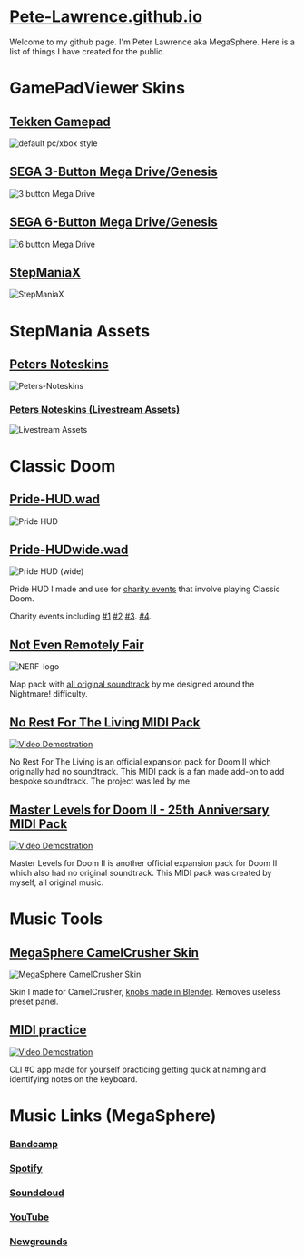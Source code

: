 # [Pete-Lawrence.github.io](https://pete-lawrence.github.io)

Welcome to my github page. I'm Peter Lawrence aka MegaSphere. Here is a list of things I have created for the public.

# GamePadViewer Skins
## [Tekken Gamepad](https://pete-lawrence.github.io/tekken)
![default pc/xbox style](https://pete-lawrence.github.io/tekken/screenshots/gamepad-pc.png)

## [SEGA 3-Button Mega Drive/Genesis](https://pete-lawrence.github.io/3-button)
![3 button Mega Drive](https://pete-lawrence.github.io/3-button/svg/3button.png)

## [SEGA 6-Button Mega Drive/Genesis](https://pete-lawrence.github.io/6-button)
![6 button Mega Drive](https://pete-lawrence.github.io/6-button/svg/6button.png)

## [StepManiaX](https://pete-lawrence.github.io/smx)
![StepManiaX](https://pete-lawrence.github.io/smx/png/SMX_preview.png)

# StepMania Assets
## [Peters Noteskins](https://github.com/Pete-Lawrence/Peters-Noteskins)
![Peters-Noteskins](https://pete-lawrence.github.io/noteskin-renders/CF_CHROME.gif)

### [Peters Noteskins (Livestream Assets)](https://github.com/Pete-Lawrence/Pete-Lawrence.github.io/tree/master/noteskin-renders/Livestream-Assets)
![Livestream Assets](https://pete-lawrence.github.io/noteskin-renders/Livestream-Assets/Still/Still_CF_CHROME.png)

# Classic Doom
## [Pride-HUD.wad](https://github.com/Pete-Lawrence/Pete-Lawrence.github.io/raw/master/doom/Pride-HUD.wad)
![Pride HUD](https://pete-lawrence.github.io/doom/screenshots/Pride-HUD.png)

## [Pride-HUDwide.wad](https://github.com/Pete-Lawrence/Pete-Lawrence.github.io/raw/master/doom/Pride-HUD.wad)
![Pride HUD (wide)](https://pete-lawrence.github.io/doom/screenshots/Pride-HUDwide.png)

Pride HUD I made and use for [charity events](https://www.youtube.com/watch?v=6siOprD21OM) that involve playing Classic Doom.

Charity events including
[#1](https://www.justgiving.com/fundraising/doomcoop)
[#2](https://www.justgiving.com/fundraising/nmspeed)
[#3](https://www.justgiving.com/fundraising/nm100s).
[#4](https://youtu.be/ii5U3VFUBtU).

## [Not Even Remotely Fair](https://www.doomworld.com/forum/topic/127913-not-even-remotely-fair-nightmare-difficulty-only/)
![NERF-logo](https://static.doomworld.com/monthly_2022_03/NERF.png.9cd4c6d4972cb2803411aa96f10f6df2.png)

Map pack with [all original soundtrack](https://www.youtube.com/watch?v=aOR-238gLxc) by me designed around the Nightmare! difficulty.

## [No Rest For The Living MIDI Pack](https://www.doomworld.com/forum/topic/119301)
[![Video Demostration](https://img.youtube.com/vi/UFVUL2WwTJo/maxresdefault.jpg)](https://youtu.be/UFVUL2WwTJo)

No Rest For The Living is an official expansion pack for Doom II which originally had no soundtrack. This MIDI pack is a fan made add-on to add bespoke soundtrack. The project was led by me.

## [Master Levels for Doom II - 25th Anniversary MIDI Pack](https://www.doomworld.com/forum/topic/118804-master-levels-for-doom-ii-25th-anniversary-midi-pack/)
[![Video Demostration](https://img.youtube.com/vi/qtqF6lHNZ1U/maxresdefault.jpg)](https://youtu.be/qtqF6lHNZ1U)

Master Levels for Doom II is another official expansion pack for Doom II which also had no original soundtrack. This MIDI pack was created by myself, all original music.

# Music Tools
## [MegaSphere CamelCrusher Skin](https://github.com/Pete-Lawrence/Pete-Lawrence.github.io/raw/master/camelcrusher-megasphere-skin/MegaSphere_CamelCrusher_Skin.zip)
![MegaSphere CamelCrusher Skin](https://pete-lawrence.github.io/camelcrusher-megasphere-skin/screenshots/MegaSphere_CamelCrusher_Skin.png)

Skin I made for CamelCrusher, [knobs made in Blender](https://github.com/Pete-Lawrence/Pete-Lawrence.github.io/raw/master/camelcrusher-megasphere-skin/screenshots/MegaSphere_CamelCrusher_Skin_Knobvid.mp4). Removes useless preset panel.

## [MIDI practice](https://github.com/oxbridgeunited/midi)
[![Video Demostration](https://img.youtube.com/vi/iAqcozvcnQo/maxresdefault.jpg)](https://youtu.be/iAqcozvcnQo)

CLI #C app made for yourself practicing getting quick at naming and identifying notes on the keyboard.

# Music Links (MegaSphere)
### [Bandcamp](https://megasphere.bandcamp.com/)
### [Spotify](https://open.spotify.com/artist/7zKw7UIIFCd52qXnM7tQ24)
### [Soundcloud](https://soundcloud.com/megasphere)
### [YouTube](https://www.youtube.com/c/MegaSphere/videos)
### [Newgrounds](https://megasphere.newgrounds.com/audio)
